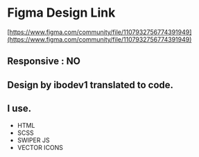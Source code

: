 # Figma Design Link
[https://www.figma.com/community/file/1107932756774391949](https://www.figma.com/community/file/1107932756774391949)

## Responsive : NO
## Design by ibodev1 translated to code.

## I use.
- HTML
- SCSS
- SWIPER JS
- VECTOR ICONS
